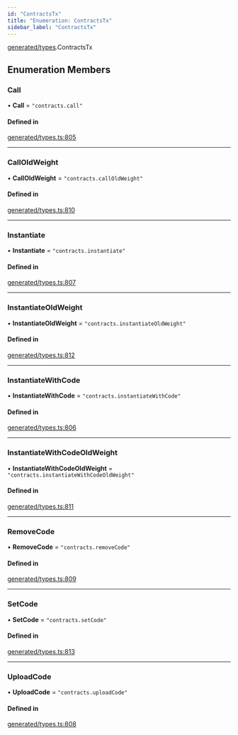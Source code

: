 ```yaml
---
id: "ContractsTx"
title: "Enumeration: ContractsTx"
sidebar_label: "ContractsTx"
---
```


[generated/types](../../../../modules/Generated/Types/Types.md).ContractsTx

## Enumeration Members

### Call

• **Call** = ``"contracts.call"``

#### Defined in

[generated/types.ts:805](https://github.com/PolymeshAssociation/polymesh-sdk/blob/5b946f904/src/generated/types.ts#L805)

___

### CallOldWeight

• **CallOldWeight** = ``"contracts.callOldWeight"``

#### Defined in

[generated/types.ts:810](https://github.com/PolymeshAssociation/polymesh-sdk/blob/5b946f904/src/generated/types.ts#L810)

___

### Instantiate

• **Instantiate** = ``"contracts.instantiate"``

#### Defined in

[generated/types.ts:807](https://github.com/PolymeshAssociation/polymesh-sdk/blob/5b946f904/src/generated/types.ts#L807)

___

### InstantiateOldWeight

• **InstantiateOldWeight** = ``"contracts.instantiateOldWeight"``

#### Defined in

[generated/types.ts:812](https://github.com/PolymeshAssociation/polymesh-sdk/blob/5b946f904/src/generated/types.ts#L812)

___

### InstantiateWithCode

• **InstantiateWithCode** = ``"contracts.instantiateWithCode"``

#### Defined in

[generated/types.ts:806](https://github.com/PolymeshAssociation/polymesh-sdk/blob/5b946f904/src/generated/types.ts#L806)

___

### InstantiateWithCodeOldWeight

• **InstantiateWithCodeOldWeight** = ``"contracts.instantiateWithCodeOldWeight"``

#### Defined in

[generated/types.ts:811](https://github.com/PolymeshAssociation/polymesh-sdk/blob/5b946f904/src/generated/types.ts#L811)

___

### RemoveCode

• **RemoveCode** = ``"contracts.removeCode"``

#### Defined in

[generated/types.ts:809](https://github.com/PolymeshAssociation/polymesh-sdk/blob/5b946f904/src/generated/types.ts#L809)

___

### SetCode

• **SetCode** = ``"contracts.setCode"``

#### Defined in

[generated/types.ts:813](https://github.com/PolymeshAssociation/polymesh-sdk/blob/5b946f904/src/generated/types.ts#L813)

___

### UploadCode

• **UploadCode** = ``"contracts.uploadCode"``

#### Defined in

[generated/types.ts:808](https://github.com/PolymeshAssociation/polymesh-sdk/blob/5b946f904/src/generated/types.ts#L808)
